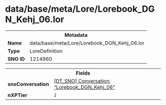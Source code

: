 <h1>data/base/meta/Lore/Lorebook_DGN_Kehj_06.lor</h1><table><tr><th colspan="100%">Metadata</th></tr><tr><td><b>Name</b></td><td>data/base/meta/Lore/Lorebook_DGN_Kehj_06.lor</td></tr><tr><td><b>Type</b></td><td>LoreDefinition</td></tr><tr><td><b>SNO ID</b></td><td>1214960</td></tr></table>

<table><tr><th colspan="100%">Fields</th></tr><tr><td><b>snoConversation</b></td><td><a href="..\Conversation\Lorebook_DGN_Kehj_06.cnv">[DT_SNO] Conversation: "Lorebook_DGN_Kehj_06"</a></td></tr><tr><td><b>nXPTier</b></td><td><code>2</code></td></tr></table>


